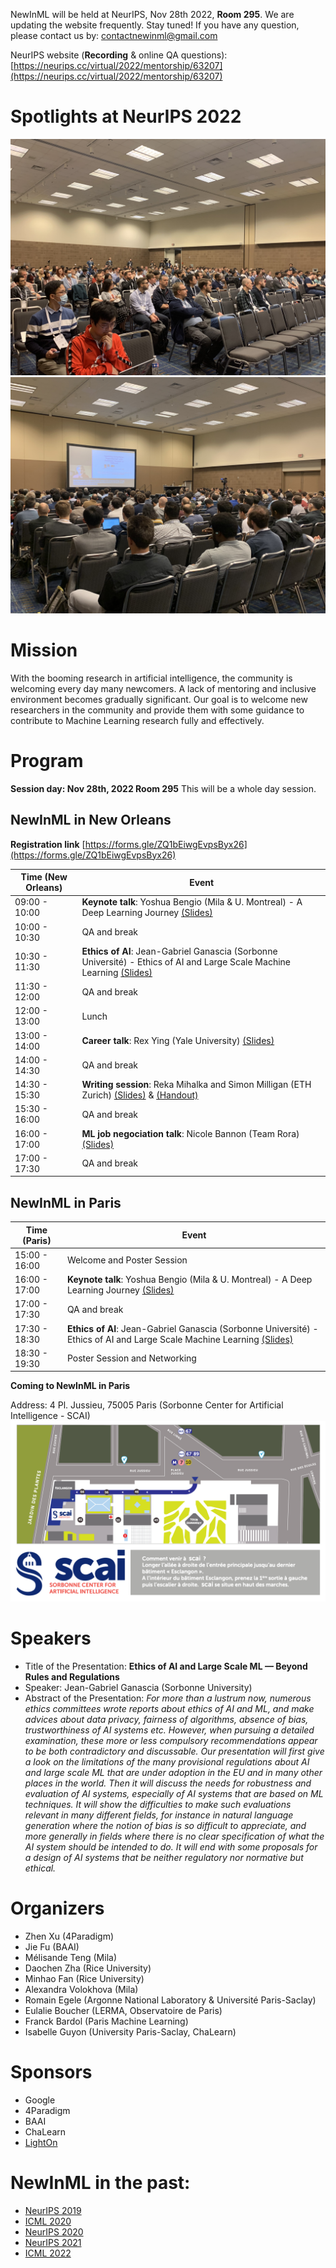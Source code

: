 NewInML will be held at NeurIPS, Nov 28th 2022, **Room 295**. We are updating the website frequently. Stay tuned! If you have any question, please contact us by: contactnewinml@gmail.com

NeurIPS website (**Recording** & online QA questions): [https://neurips.cc/virtual/2022/mentorship/63207](https://neurips.cc/virtual/2022/mentorship/63207)

# Spotlights at NeurIPS 2022

![](assets/01.jpg?raw=true)
![](assets/02.jpg?raw=true)

# Mission

With the booming research in artificial intelligence, the community is welcoming every day many newcomers. A lack of mentoring and inclusive environment becomes gradually significant. Our goal is to welcome new researchers in the community and provide them with some guidance to contribute to Machine Learning research fully and effectively. 

# Program

**Session day: Nov 28th, 2022 Room 295** This will be a whole day session. 

## NewInML in New Orleans

**Registration link** [https://forms.gle/ZQ1bEiwgEvpsByx26](https://forms.gle/ZQ1bEiwgEvpsByx26)

|**Time** (New Orleans)  | **Event**|
|---------------|--------------------------------------------------|
|09:00 - 10:00| **Keynote talk**: Yoshua Bengio (Mila & U. Montreal) - A Deep Learning Journey [(Slides)](assets/YoshuaBengio-NewInML-NeurIPS-28nov2022.pdf) |
|10:00 - 10:30| QA and break |
|10:30 - 11:30| **Ethics of AI**: Jean-Gabriel Ganascia (Sorbonne Université) - Ethics of AI and Large Scale Machine Learning [(Slides)](assets/JGGanascia-NewInML-NeurIPS-28nov2022.pdf)|
|11:30 - 12:00| QA and break |
|12:00 - 13:00| Lunch |
|13:00 - 14:00| **Career talk**: Rex Ying (Yale University) [(Slides)](assets/RexYing-NewInML-NeurIPS-28nov2022.pdf) |
|14:00 - 14:30| QA and break |
|14:30 - 15:30| **Writing session**: Reka Mihalka and Simon Milligan (ETH Zurich) [(Slides)](assets/managing_expectations_in_scientific_writing.pdf) & [(Handout)](assets/Handout_writing_session.pdf) |
|15:30 - 16:00| QA and break |
|16:00 - 17:00| **ML job negociation talk**: Nicole Bannon (Team Rora) [(Slides)](assets/11_28_2022_NewinML_How_To_Negotiate_Webinar.pdf) |
|17:00 - 17:30| QA and break |


## NewInML in Paris

| **Time** (Paris) | **Event** |
|---------------| --------------------------- |
| 15:00 - 16:00 | Welcome and Poster Session |
| 16:00 - 17:00 | **Keynote talk**: Yoshua Bengio (Mila & U. Montreal) - A Deep Learning Journey [(Slides)](assets/YoshuaBengio-NewInML-NeurIPS-28nov2022.pdf)|
| 17:00 - 17:30 | QA and break |
| 17:30 - 18:30 | **Ethics of AI**: Jean-Gabriel Ganascia (Sorbonne Université) - Ethics of AI and Large Scale Machine Learning [(Slides)](assets/JGGanascia-NewInML-NeurIPS-28nov2022.pdf)|
| 18:30 - 19:30 | Poster Session and Networking |

**Coming to NewInML in Paris**

Address: 4 Pl. Jussieu, 75005 Paris (Sorbonne Center for Artificial Intelligence - SCAI)
![Accessing SCAI](assets/plan-newinml-paris.png)

# Speakers

* Title of the Presentation: **Ethics of AI and Large Scale ML — Beyond Rules and Regulations**
* Speaker: Jean-Gabriel Ganascia (Sorbonne University)
* Abstract of the Presentation: _For more than a lustrum now, numerous ethics committees wrote reports about ethics of AI and ML, and make advices about data privacy, fairness of algorithms, absence of bias, trustworthiness of AI systems etc. However, when pursuing a detailed examination, these more or less compulsory recommendations appear to be both contradictory and discussable. Our presentation will first give a look on the limitations of the many provisional regulations about AI and large scale ML that are under adoption in the EU and in many other places in the world. Then it will discuss the needs for robustness and evaluation of AI systems, especially of AI systems that are based on ML techniques. It will show the difficulties to make such evaluations relevant in many different fields, for instance in natural language generation where the notion of bias is so difficult to appreciate, and more generally in fields where there is no clear specification of what the AI system should be intended to do. It will end with some proposals for a design of AI systems that be neither regulatory nor normative but ethical._


# Organizers

- Zhen Xu (4Paradigm)
- Jie Fu (BAAI)
- Mélisande Teng (Mila)
- Daochen Zha (Rice University)
- Minhao Fan (Rice University)
- Alexandra Volokhova (Mila)
- Romain Egele (Argonne National Laboratory & Université Paris-Saclay)
- Eulalie Boucher (LERMA, Observatoire de Paris)
- Franck Bardol (Paris Machine Learning)
- Isabelle Guyon (University Paris-Saclay, ChaLearn)

# Sponsors

- Google
- 4Paradigm
- BAAI
- ChaLearn
- [LightOn](https://lighton.ai)

# NewInML in the past:

- [NeurIPS 2019](https://nehzux.github.io/NewInML2019/)
- [ICML 2020](https://nehzux.github.io/NewInML2020ICML/)
- [NeurIPS 2020](https://vanyacohen.github.io/NewInML)
- [NeurIPS 2021](https://sunhaozhe.github.io/NewInML2021_NeurIPS/)
- [ICML 2022](https://ablacan.github.io/NewInML2022_ICML/)
